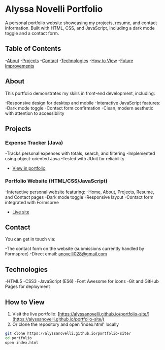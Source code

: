 # Alyssa Novelli Portfolio
A personal portfolio website showcasing my projects, resume, and contact information. Built with HTML, CSS, and JavaScript, including a dark mode toggle and a contact form.

## Table of Contents
-[About](#about)
-[Projects](#projects)
-[Contact](#contact)
-[Technologies](#technologies)
-[How to View](#how-to-view)
-[Future Improvements](#future-improvements)

## About
This portfolio demonstrates my skills in front-end development, including:

-Responsive design for desktop and mobile
-Interactive JavaScript features:
    -Dark mode toggle
    -Contact form confirmation
-Clean, modern aesthetic with attention to accessibility

## Projects
### Expense Tracker (Java)
-Tracks personal expenses with totals, search, and filtering
-Implemented using object-oriented Java
-Tested with JUnit for reliability
- [View in portfolio](#projects)

### Portfolio Website (HTML/CSS/JavaScript)
-Interactive personal website featuring:
    -Home, About, Projects, Resume, and Contact pages
    -Dark mode toggle
    -Responsive layout
    -Contact form integrated with Formspree
- [Live site](https://alyssanovelli.github.io/portfolio-site/)

## Contact
You can get in touch via:

-The contact form on the website (submissions currently handled by Formspree)
-Direct email: [anovelli028@gmail.com](mailto:anovelli028@gmail.com)

## Technologies
-HTML5
-CSS3
-JavaScript (ES6)
-Font Awesome for icons
-Git and GitHub Pages for deployment

## How to View
1. Visit the live portfolio: [https://alyssanovelli.github.io/portfolio-site/](https://alyssanovelli.github.io/portfolio-site/)
2. Or clone the repository and open 'index.html' locally

```bash
git clone https://alyssanovelli.github.io/portfolio-site/
cd portfolio
open index.html
